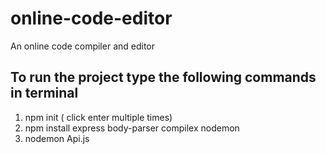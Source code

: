 # online-code-editor
An online code compiler and editor

## To run the project type the following commands in terminal
1. npm init ( click enter multiple times)
2. npm install express body-parser compilex nodemon
3. nodemon Api.js
